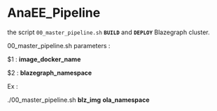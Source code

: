 # AnaEE_Pipeline

the script `00_master_pipeline.sh` **`BUILD`** and **`DEPLOY`** Blazegraph cluster.

00_master_pipeline.sh parameters :
 
   $1 : **image_docker_name**

   $2 : **blazegraph_namespace**

Ex :

   ./00_master_pipeline.sh **blz_img**  **ola_namespace**
     
     

